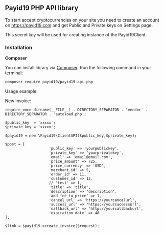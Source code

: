 ## Payid19 PHP API library

To start accept cryptocurrencies on your site you need to create an account on <https://payid19.com> and get Public and Private keys on Settings page.

This secret key will be used for creating instance of the Payid19Client.

### Installation

**Composer**

You can install library via [Composer](http://getcomposer.org/). Run the following command in your terminal:

```bash
composer require payid19/payid19-api-php
```

Usage example:

New invoice:

```
require_once dirname(__FILE__) . DIRECTORY_SEPARATOR . 'vendor' . DIRECTORY_SEPARATOR . 'autoload.php';

$public_key  = 'xxxxx';
$private_key = 'xxxxx';

$payid19 = new \Payid19\ClientAPI($public_key,$private_key);

$post = [
                    'public_key' => 'yourpublickey',
                    'private_key' => 'yourprivatekey',
                    'email' => 'email@email.com',
                    'price_amount' => 725,
                    'price_currency' => 'USD',
                    'merchant_id' => 5,
                    'order_id' => 11,
                    'customer_id' => 12,
                    // 'test' => 1,
                    'title' => 'title',
                    'description' => 'description',
                    'add_fee_to_price' => 1,
                    'cancel_url' => 'https://yourcancelurl',
                    'success_url' => 'https://yoursuccessurl',
                    'callback_url' => 'http://yourcallbackurl',
                    'expiration_date' => 48
];

$link = $payid19->create_invoice($request);
```
